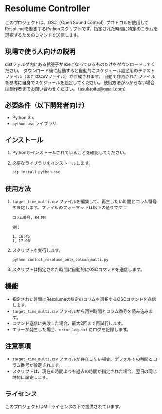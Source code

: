 # Resolume Controller

このプロジェクトは、OSC（Open Sound Control）プロトコルを使用してResolumeを制御するPythonスクリプトです。指定された時間に特定のコラムを選択するためのコマンドを送信します。


## 現場で使う人向けの説明
distフォルダ内にある拡張子がexeとなっているものだけをダウンロードしてください。
ダウンロード後に起動すると自動的にスケジュール設定用のテキストファイル（またはCSVファイル）が作成されます。
自動で作成されたファイルを参考に自身でスケジュールを設定してください。
使用方法がわからない場合は制作者までお問い合わせください。（asukaoita@gmail.com）



## 必要条件（以下開発者向け）
- Python 3.x
- `python-osc` ライブラリ

## インストール

1. Pythonがインストールされていることを確認してください。
2. 必要なライブラリをインストールします。

   ```bash
   pip install python-osc
   ```

## 使用方法

1. `target_time_multi.csv` ファイルを編集して、再生したい時間とコラム番号を設定します。ファイルのフォーマットは以下の通りです：

   ```
   コラム番号, HH:MM
   ```

   例：
   ```
   1, 16:45
   1, 17:00
   ```

2. スクリプトを実行します。

   ```bash
   python control_resolume_only_column_multi.py
   ```

3. スクリプトは指定された時間に自動的にOSCコマンドを送信します。

## 機能

- 指定された時間にResolumeの特定のコラムを選択するOSCコマンドを送信します。
- `target_time_multi.csv` ファイルから再生時間とコラム番号を読み込みます。
- コマンド送信に失敗した場合、最大2回まで再試行します。
- エラーが発生した場合、`error_log.txt` にログを記録します。

## 注意事項

- `target_time_multi.csv` ファイルが存在しない場合、デフォルトの時間とコラム番号が設定されます。
- スクリプトは、現在の時間よりも過去の時間が指定された場合、翌日の同じ時間に設定します。

## ライセンス

このプロジェクトはMITライセンスの下で提供されています。